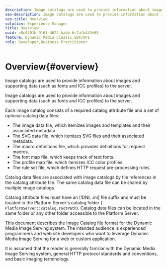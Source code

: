 ```yaml
---
description: Image catalogs are used to provide information about images and supporting data (such as fonts and ICC profiles) to the server.
seo-description: Image catalogs are used to provide information about images and supporting data (such as fonts and ICC profiles) to the server.
seo-title: Overview
solution: Experience Manager
title: Overview
uuid: e8c0401b-9161-4624-babb-6c7afb443e65
feature: Dynamic Media Classic,SDK/API
role: Developer,Business Practitioner
---
```


# Overview{#overview}

Image catalogs are used to provide information about images and supporting data (such as fonts and ICC profiles) to the server.

 Image catalogs are used to provide information about images and supporting data (such as fonts and ICC profiles) to the server.

Each image catalog consists of a required catalog attribute file and a set of optional catalog data files:

* The image data file, which itemizes images and templates and their associated metadata. 
* The SVG data file, which itemizes SVG files and their associated metadata. 
* The macro definitions file, which provides definitions for request macros. 
* The font map file, which keeps track of text fonts. 
* The profile map file, which itemizes ICC color profiles. 
* The rule set file, which defines HTTP request pre-processing rules.

Catalog data files are associated with image catalogs by file references in the catalog attribute file. The same catalog data file can be shared by multiple image catalogs.

Catalog attribute files must have an [!DNL .ini] file suffix and must be located in the Platform Server's catalog folder ( `PlatformServer::catalog.rootPath`). Catalog data files can be located in the same folder or any other folder accessible to the Platform Server.

This document describes the Image Catalog file format for the Dynamic Media Image Serving system. The intended audience is experienced programmers and web site developers who want to leverage Dynamic Media Image Serving for a web or custom application.

It is assumed that the reader is generally familiar with the Dynamic Media Image Serving system, general HTTP protocol standards and conventions, and basic imaging terminology. 
